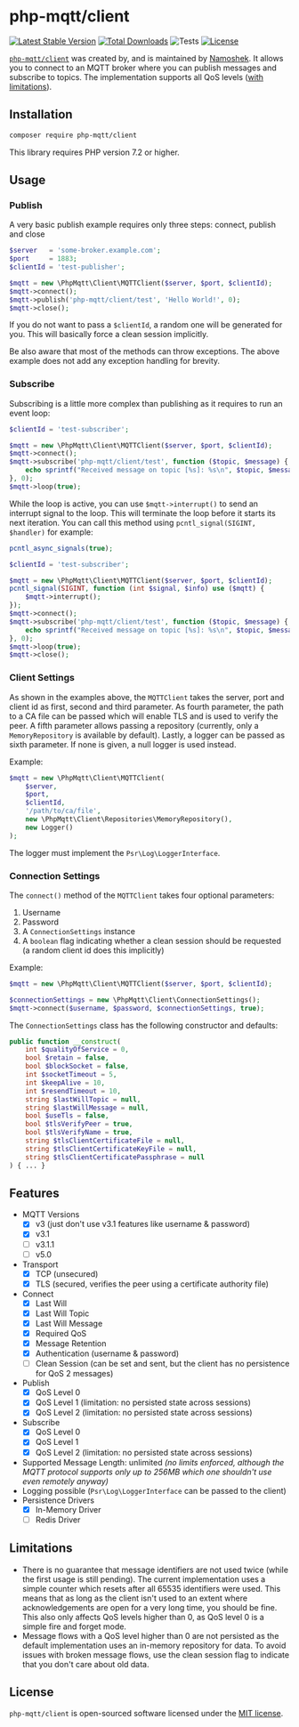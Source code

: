 # php-mqtt/client

[![Latest Stable Version](https://poser.pugx.org/php-mqtt/client/v)](//packagist.org/packages/php-mqtt/client)
[![Total Downloads](https://poser.pugx.org/php-mqtt/client/downloads)](//packagist.org/packages/php-mqtt/client)
![Tests](https://github.com/php-mqtt/client/workflows/Tests/badge.svg)
[![License](https://poser.pugx.org/php-mqtt/client/license)](//packagist.org/packages/php-mqtt/client)

[`php-mqtt/client`](https://packagist.org/packages/php-mqtt/client) was created by, and is maintained by [Namoshek](https://github.com/namoshek).
It allows you to connect to an MQTT broker where you can publish messages and subscribe to topics.
The implementation supports all QoS levels ([with limitations](#limitations)).

## Installation

```bash
composer require php-mqtt/client
```

This library requires PHP version 7.2 or higher.

## Usage

### Publish

A very basic publish example requires only three steps: connect, publish and close

```php
$server   = 'some-broker.example.com';
$port     = 1883;
$clientId = 'test-publisher';

$mqtt = new \PhpMqtt\Client\MQTTClient($server, $port, $clientId);
$mqtt->connect();
$mqtt->publish('php-mqtt/client/test', 'Hello World!', 0);
$mqtt->close();
```

If you do not want to pass a `$clientId`, a random one will be generated for you. This will basically force a clean session implicitly.

Be also aware that most of the methods can throw exceptions. The above example does not add any exception handling for brevity.

### Subscribe

Subscribing is a little more complex than publishing as it requires to run an event loop:

```php
$clientId = 'test-subscriber';

$mqtt = new \PhpMqtt\Client\MQTTClient($server, $port, $clientId);
$mqtt->connect();
$mqtt->subscribe('php-mqtt/client/test', function ($topic, $message) {
    echo sprintf("Received message on topic [%s]: %s\n", $topic, $message);
}, 0);
$mqtt->loop(true);
```

While the loop is active, you can use `$mqtt->interrupt()` to send an interrupt signal to the loop.
This will terminate the loop before it starts its next iteration. You can call this method using `pcntl_signal(SIGINT, $handler)` for example:

```php
pcntl_async_signals(true);

$clientId = 'test-subscriber';

$mqtt = new \PhpMqtt\Client\MQTTClient($server, $port, $clientId);
pcntl_signal(SIGINT, function (int $signal, $info) use ($mqtt) {
    $mqtt->interrupt();
});
$mqtt->connect();
$mqtt->subscribe('php-mqtt/client/test', function ($topic, $message) {
    echo sprintf("Received message on topic [%s]: %s\n", $topic, $message);
}, 0);
$mqtt->loop(true);
$mqtt->close();
```

### Client Settings

As shown in the examples above, the `MQTTClient` takes the server, port and client id as first, second and third parameter.
As fourth parameter, the path to a CA file can be passed which will enable TLS and is used to verify the peer.
A fifth parameter allows passing a repository (currently, only a `MemoryRepository` is available by default).
Lastly, a logger can be passed as sixth parameter. If none is given, a null logger is used instead.

Example:
```php
$mqtt = new \PhpMqtt\Client\MQTTClient(
    $server, 
    $port, 
    $clientId,
    '/path/to/ca/file',
    new \PhpMqtt\Client\Repositories\MemoryRepository(),
    new Logger()
);
```

The logger must implement the `Psr\Log\LoggerInterface`.

### Connection Settings

The `connect()` method of the `MQTTClient` takes four optional parameters:
1. Username
2. Password
3. A `ConnectionSettings` instance
4. A `boolean` flag indicating whether a clean session should be requested (a random client id does this implicitly)

Example:
```php
$mqtt = new \PhpMqtt\Client\MQTTClient($server, $port, $clientId);

$connectionSettings = new \PhpMqtt\Client\ConnectionSettings();
$mqtt->connect($username, $password, $connectionSettings, true);
```

The `ConnectionSettings` class has the following constructor and defaults:
```php
public function __construct(
    int $qualityOfService = 0,
    bool $retain = false,
    bool $blockSocket = false,
    int $socketTimeout = 5,
    int $keepAlive = 10,
    int $resendTimeout = 10,
    string $lastWillTopic = null,
    string $lastWillMessage = null,
    bool $useTls = false,
    bool $tlsVerifyPeer = true,
    bool $tlsVerifyName = true,
    string $tlsClientCertificateFile = null,
    string $tlsClientCertificateKeyFile = null,
    string $tlsClientCertificatePassphrase = null
) { ... }
```

## Features

- MQTT Versions
  - [x] v3 (just don't use v3.1 features like username & password)
  - [x] v3.1
  - [ ] v3.1.1
  - [ ] v5.0
- Transport
  - [x] TCP (unsecured)
  - [x] TLS (secured, verifies the peer using a certificate authority file)
- Connect
  - [x] Last Will
  - [x] Last Will Topic
  - [x] Last Will Message
  - [x] Required QoS
  - [x] Message Retention
  - [x] Authentication (username & password)
  - [ ] Clean Session (can be set and sent, but the client has no persistence for QoS 2 messages)
- Publish
  - [x] QoS Level 0
  - [x] QoS Level 1 (limitation: no persisted state across sessions)
  - [x] QoS Level 2 (limitation: no persisted state across sessions)
- Subscribe
  - [x] QoS Level 0
  - [x] QoS Level 1
  - [x] QoS Level 2 (limitation: no persisted state across sessions)
- Supported Message Length: unlimited _(no limits enforced, although the MQTT protocol supports only up to 256MB which one shouldn't use even remotely anyway)_
- Logging possible (`Psr\Log\LoggerInterface` can be passed to the client)
- Persistence Drivers
  - [x] In-Memory Driver
  - [ ] Redis Driver
  
## Limitations

- There is no guarantee that message identifiers are not used twice (while the first usage is still pending).
  The current implementation uses a simple counter which resets after all 65535 identifiers were used.
  This means that as long as the client isn't used to an extent where acknowledgements are open for a very long time, you should be fine.
  This also only affects QoS levels higher than 0, as QoS level 0 is a simple fire and forget mode.
- Message flows with a QoS level higher than 0 are not persisted as the default implementation uses an in-memory repository for data.
  To avoid issues with broken message flows, use the clean session flag to indicate that you don't care about old data.

## License

`php-mqtt/client` is open-sourced software licensed under the [MIT license](LICENSE.md).
